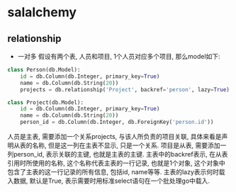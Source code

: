 # salalchemy
## relationship
- 一对多
假设有两个表, 人员和项目, 1个人员对应多个项目, 那么model如下:
```python
class Person(db.Model):
    id = db.Column(db.Integer, primary_key=True)
    name = db.Column(db.String(20))
    projects = db.relationship('Project', backref='person', lazy=True)

class Project(db.Model):
    id = db.Column(db.Integer, primary_key=True)
    name = db.Column(db.String(20))
    person_id = db.Column(db.Integer, db.ForeignKey('person.id'))
```
人员是主表, 需要添加一个关系projects, 与该人所负责的项目关联, 具体来看是声明从表的名称, 但是这一列在主表不显示, 只是一个关系.
项目是从表, 需要添加一列person_id, 表示关联的主键, 也就是主表的主键.
主表中的backref表示, 在从表引用时所使用的名称, 这个名称代表主表的一行记录, 也就是1个对象, 这个对象中包含了主表的这一行记录的所有信息, 包括id, name等等.
主表的lazy表示何时载入数据, 默认是True, 表示需要时用标准select语句在一个批处理go中载入.
